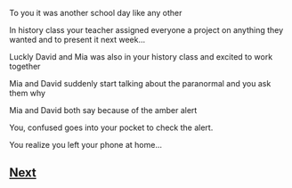 To you it was another school day like any other

In history class your teacher assigned everyone a project on anything they wanted and to present it next week...

Luckly David and Mia was also in your history class and excited to work together

Mia and David suddenly start talking about the paranormal and you ask them why

Mia and David both say because of the amber alert

You, confused goes into your pocket to check the alert.

You realize you left your phone at home...

## [Next](story1.6.md)